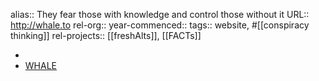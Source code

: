 alias:: They fear those with knowledge and control those without it
URL:: http://whale.to 
rel-org::
year-commenced::
tags:: website, #[[conspiracy thinking]]
rel-projects:: [[freshAlts]], [[FACTs]]

-
- [WHALE](http://whale.to/)